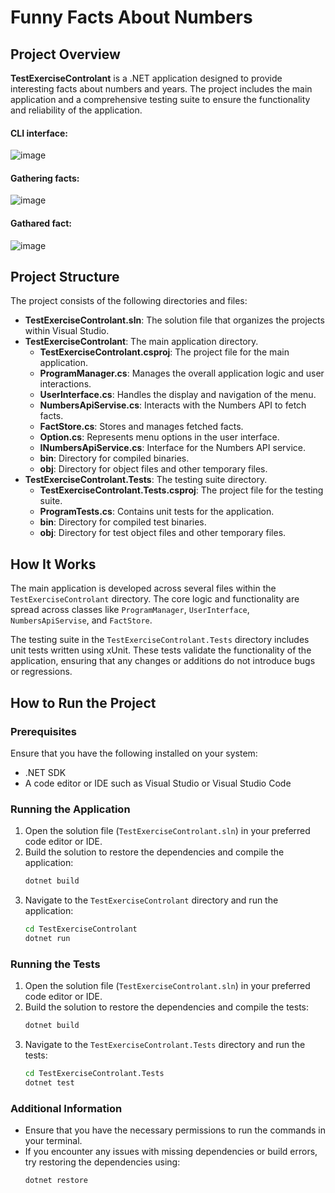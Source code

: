# Funny Facts About Numbers

## Project Overview

**TestExerciseControlant** is a .NET application designed to provide interesting facts about numbers and years. 
The project includes the main application and a comprehensive testing suite to ensure the functionality and reliability of the application.
#### CLI interface:
![image](https://github.com/anddr0/.Net-Numbers-Fun-Facts/assets/59768574/261d39a7-1ecd-436d-93e7-3ab444a49598)
#### Gathering facts:
![image](https://github.com/anddr0/.Net-Numbers-Fun-Facts/assets/59768574/e8f3659e-8f5d-497f-a42e-0e9f7e728691)
#### Gathared fact:
![image](https://github.com/anddr0/.Net-Numbers-Fun-Facts/assets/59768574/ab0fca27-ee66-4462-a847-f383f57db96f)

## Project Structure

The project consists of the following directories and files:

- **TestExerciseControlant.sln**: The solution file that organizes the projects within Visual Studio.
- **TestExerciseControlant**: The main application directory.
  - **TestExerciseControlant.csproj**: The project file for the main application.
  - **ProgramManager.cs**: Manages the overall application logic and user interactions.
  - **UserInterface.cs**: Handles the display and navigation of the menu.
  - **NumbersApiServise.cs**: Interacts with the Numbers API to fetch facts.
  - **FactStore.cs**: Stores and manages fetched facts.
  - **Option.cs**: Represents menu options in the user interface.
  - **INumbersApiService.cs**: Interface for the Numbers API service.
  - **bin**: Directory for compiled binaries.
  - **obj**: Directory for object files and other temporary files.
- **TestExerciseControlant.Tests**: The testing suite directory.
  - **TestExerciseControlant.Tests.csproj**: The project file for the testing suite.
  - **ProgramTests.cs**: Contains unit tests for the application.
  - **bin**: Directory for compiled test binaries.
  - **obj**: Directory for test object files and other temporary files.

## How It Works

The main application is developed across several files within the `TestExerciseControlant` directory. The core logic and functionality are spread across classes like `ProgramManager`, `UserInterface`, `NumbersApiServise`, and `FactStore`.

The testing suite in the `TestExerciseControlant.Tests` directory includes unit tests written using xUnit. These tests validate the functionality of the application, ensuring that any changes or additions do not introduce bugs or regressions.

## How to Run the Project

### Prerequisites

Ensure that you have the following installed on your system:

- .NET SDK
- A code editor or IDE such as Visual Studio or Visual Studio Code

### Running the Application

1. Open the solution file (`TestExerciseControlant.sln`) in your preferred code editor or IDE.
2. Build the solution to restore the dependencies and compile the application:
   ```sh
   dotnet build
   ```
3. Navigate to the `TestExerciseControlant` directory and run the application:
   ```sh
   cd TestExerciseControlant
   dotnet run
   ```

### Running the Tests

1. Open the solution file (`TestExerciseControlant.sln`) in your preferred code editor or IDE.
2. Build the solution to restore the dependencies and compile the tests:
   ```sh
   dotnet build
   ```
3. Navigate to the `TestExerciseControlant.Tests` directory and run the tests:
   ```sh
   cd TestExerciseControlant.Tests
   dotnet test
   ```

### Additional Information

- Ensure that you have the necessary permissions to run the commands in your terminal.
- If you encounter any issues with missing dependencies or build errors, try restoring the dependencies using:
  ```sh
  dotnet restore
  ```
